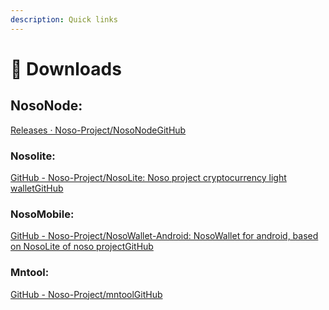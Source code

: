 ```yaml
---
description: Quick links
---
```


# 🔗 Downloads

## NosoNode:

[<img src="https://github.com/fluidicon.png" alt="" data-size="line">Releases · Noso-Project/NosoNodeGitHub](https://github.com/Noso-Project/NosoNode/releases)

### Nosolite: <a href="#nosolite" id="nosolite"></a>

[<img src="https://github.com/fluidicon.png" alt="" data-size="line">GitHub - Noso-Project/NosoLite: Noso project cryptocurrency light walletGitHub](https://github.com/Noso-Project/NosoLite)

### NosoMobile: <a href="#nosomobile" id="nosomobile"></a>

[<img src="https://github.com/fluidicon.png" alt="" data-size="line">GitHub - Noso-Project/NosoWallet-Android: NosoWallet for android, based on NosoLite of noso projectGitHub](https://github.com/Noso-Project/NosoWallet-Android)

### Mntool: <a href="#mntool" id="mntool"></a>

[<img src="https://github.com/fluidicon.png" alt="" data-size="line">GitHub - Noso-Project/mntoolGitHub](https://github.com/Noso-Project/mntool)​
